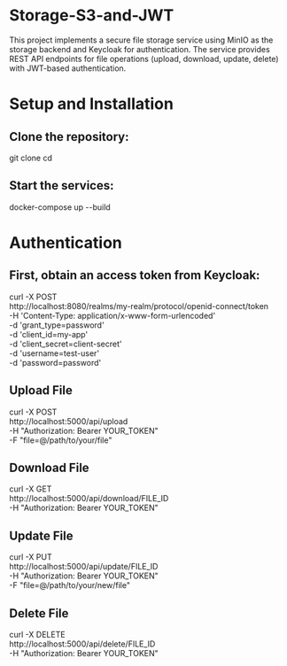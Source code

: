 # Storage-S3-and-JWT


This project implements a secure file storage service using MinIO as the storage backend and Keycloak for authentication. The service provides REST API endpoints for file operations (upload, download, update, delete) with JWT-based authentication.

# Setup and Installation

## Clone the repository:

git clone <repository-url>
cd <project-directory>

## Start the services:

docker-compose up --build

# Authentication
## First, obtain an access token from Keycloak:

curl -X POST \
  http://localhost:8080/realms/my-realm/protocol/openid-connect/token \
  -H 'Content-Type: application/x-www-form-urlencoded' \
  -d 'grant_type=password' \
  -d 'client_id=my-app' \
  -d 'client_secret=client-secret' \
  -d 'username=test-user' \
  -d 'password=password'

## Upload File
curl -X POST \
  http://localhost:5000/api/upload \
  -H "Authorization: Bearer YOUR_TOKEN" \
  -F "file=@/path/to/your/file"

## Download File
curl -X GET \
  http://localhost:5000/api/download/FILE_ID \
  -H "Authorization: Bearer YOUR_TOKEN"
  
## Update File
curl -X PUT \
  http://localhost:5000/api/update/FILE_ID \
  -H "Authorization: Bearer YOUR_TOKEN" \
  -F "file=@/path/to/your/new/file"
  
## Delete File
curl -X DELETE \
  http://localhost:5000/api/delete/FILE_ID \
  -H "Authorization: Bearer YOUR_TOKEN"
